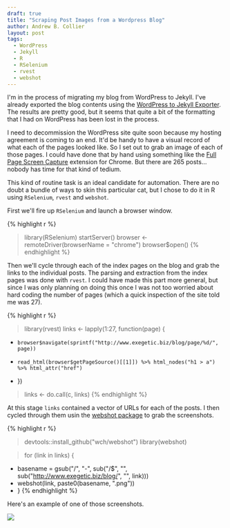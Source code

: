 ```yaml
---
draft: true
title: "Scraping Post Images from a Wordpress Blog"
author: Andrew B. Collier
layout: post
tags:
  - WordPress
  - Jekyll
  - R
  - RSelenium
  - rvest
  - webshot
---
```


I'm in the process of migrating my blog from WordPress to Jekyll. I've already exported the blog contents using the [WordPress to Jekyll Exporter](https://wordpress.org/plugins/jekyll-exporter/). The results are pretty good, but it seems that quite a bit of the formatting that I had on WordPress has been lost in the process.

I need to decommission the WordPress site quite soon because my hosting agreement is coming to an end. It'd be handy to have a visual record of what each of the pages looked like. So I set out to grab an image of each of those pages. I could have done that by hand using something like the [Full Page Screen Capture](http://mrcoles.com/full-page-screen-capture-chrome-extension/) extension for Chrome. But there are 265 posts... nobody has time for that kind of tedium.

This kind of routine task is an ideal candidate for automation. There are no doubt a bundle of ways to skin this particular cat, but I chose to do it in R using `RSelenium`, `rvest` and `webshot`.

First we'll fire up `RSelenium` and launch a browser window.

{% highlight r %}
> library(RSelenium)
> startServer()
> browser <- remoteDriver(browserName = "chrome")
> browser$open()
{% endhighlight %}

Then we'll cycle through each of the index pages on the blog and grab the links to the individual posts. The parsing and extraction from the index pages was done with `rvest`. I could have made this part more general, but since I was only planning on doing this once I was not too worried about hard coding the number of pages (which a quick inspection of the site told me was 27).

{% highlight r %}
> library(rvest)
> links <- lapply(1:27, function(page) {
+     browser$navigate(sprintf("http://www.exegetic.biz/blog/page/%d/", page))
+     read_html(browser$getPageSource()[[1]]) %>% html_nodes("h1 > a") %>% html_attr("href")
+ })
> links <- do.call(c, links)
{% endhighlight %}

At this stage `links` contained a vector of URLs for each of the posts. I then cycled through them usin the [webshot package](https://github.com/wch/webshot) to grab the screenshots.

{% highlight r %}
> devtools::install_github("wch/webshot")
> library(webshot)

> for (link in links) {
+   basename = gsub("/", "-", sub("/$", "", sub("http://www.exegetic.biz/blog/", "", link)))
+   webshot(link, paste0(basename, ".png"))
+ }
{% endhighlight %}

Here's an example of one of those screenshots.

<img src="{{ site.baseurl }}/static/img/2017/03/screenshot-clustering-the-words-of-william-shakespeare.png" >